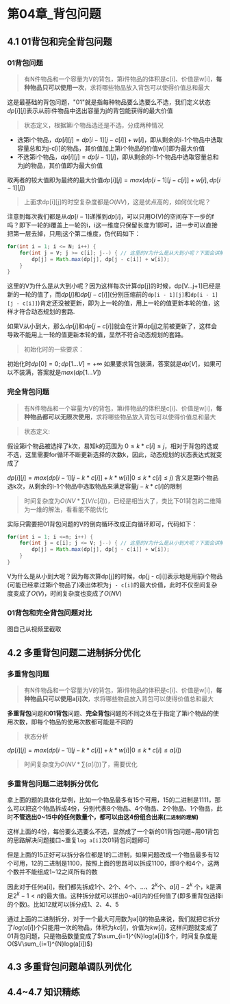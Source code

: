# 第04章_背包问题
## 4.1 01背包和完全背包问题
### 01背包问题
> 有N件物品和一个容量为V的背包，第i件物品的体积是c[i]、价值是w[i]，**每种物品只可以使用一次**，求将哪些物品放入背包可以使得价值总和最大

这是最基础的背包问题，"01"就是指每种物品要么选要么不选，我们定义状态$dp[i][j]$表示从前i件物品中选出容量为j的背包能获得的最大价值

> 状态定义，根据第i个物品选还是不选，分成两种情况
+ 选第i个物品，$dp[i][j] = dp[i - 1][j - c[i]] + w[i]$，即从剩余的i-1个物品中选取容量总和为j-c[i]的物品，其价值加上第i个物品的价值w[i]即为最大价值
+ 不选第i个物品，$dp[i][j] = dp[i - 1][j]$，即从剩余的i-1个物品中选取容量总和为j的物品，其价值即为最大价值

取两者的较大值即为最终的最大价值$dp[i][j] = max(dp[i - 1][j - c[i]] + w[i], dp[i - 1][j])$

> 上面求dp[i][j]的时空复杂度都是$O(NV)$，这是优点高的，如何优化呢？

注意到每次我们都是从$dp[i - 1]$递推到$dp[i]$，可以只用O(V)的空间存下一步的f吗？即下一轮的i覆盖上一轮的i，i这一维度只保留长度为1即可，进一步可以直接把第一层去掉，只用j这个第二维度，伪代码如下：
```java
for(int i = 1; i <= N; i++) {
    for(int j = V; j >= c[i]; j--) { // 这里的V为什么是从大到小呢？下面会讲解地
        dp[j] = Math.max(dp[j], dp[j - c[i]] + w[i]);
    }
}
```
这里的V为什么是从大到小呢？因为这样每次计算dp[j]的时候，dp[V...j+1]已经是新的一轮的值了，而$dp[j]$和$dp[j - c[i]]$(分别压缩前的`dp[i - 1][j]`和`dp[i - 1][j - c[i]]`)肯定还没被更新，即为上一轮的值，用上一轮的值更新本轮的值，这样才符合动态规划的套路.

如果V从小到大，那么$dp[j]$和$dp[j - c[i]]$就会在计算dp[j]之前被更新了，这样会导致不能用上一轮的值更新本轮的值，显然不符合动态规划的套路。

> 初始化时的一些要求：

初始化时$dp[0] = 0; dp[1...V] = +∞$
如果要求背包装满，答案就是$dp[V]$，如果可以不装满，答案就是$max(dp[1...V])$

### 完全背包问题
> 有N件物品和一个容量为V的背包，第i件物品的体积是c[i]、价值是w[i]，**每种物品都可以无限次使用**，求将哪些物品放入背包可以使得价值总和最大

> 状态定义:

假设第i个物品被选择了k次，易知k的范围为 $0 ≤ k * c[i] ≤ j$，相对于背包的选或不选，这里需要for循环不断更新选择的次数k，因此，动态规划的状态表达式就变成了

$dp[i][j] = max(dp[i - 1][j - k * c[i]] + k * w[i]  |  0 ≤ k * c[i] ≤ j)$ 含义是第i个物品选k次，从剩余的i-1个物品中选取物品来满足容量$j - k * c[i]$的限制

> 时间复杂度为$O(NV * ∑(V/c[i]))$，已经是相当大了，类比下01背包的二维降为一维的解法，看看能不能优化

实际只需要把01背包问题的V的倒向循环改成正向循环即可，代码如下：
```java
for(int i = 1; i <=n; i++) {
    for(int j = c[i]; j <= V; j--) { // 这里的V为什么是从小到大呢？下面会讲解地
        dp[j] = Math.max(dp[j], dp[j - c[i]] + w[i]);
    }
}
```
V为什么是从小到大呢？因为每次算dp[j]的时候，dp[j - c[i]]表示地是用前i个物品(可能已经拿过第i个物品了)凑出体积为`j - c[i]`的最大价值，此时不仅空间复杂度变成了$O(V)$，时间复杂度也变成了$O(NV)$

### 01背包和完全背包问题对比
图自己从视频里截取

## 4.2 多重背包问题二进制拆分优化
### 多重背包问题
> 有N件物品和一个容量为V的背包，第i件物品的体积是c[i]、价值是w[i]，**每种物品只可以使用a[i]次**，求将哪些物品放入背包可以使得价值总和最大

**多重背包**问题和**01背包**问题、**完全背包**问题的不同之处在于指定了第i个物品的使用次数，即每个物品的使用次数都可能是不同的

> 状态分析

$dp[i][j] = max(dp[i - 1][j - k * c[i]] + k * w[i]  |  0 ≤ k * c[i] ≤ a[i])$

> 时间复杂度为$O(NV * ∑(a[i]))$了，需要优化

### 多重背包问题二进制拆分优化
拿上面的题的具体化举例，比如一个物品最多有15个可用，15的二进制是1111，那么可以把这个物品拆成4份，分别代表8个物品、4个物品、2个物品、1个物品，此时**不管选出0~15中的任何数量个，都可以由这4份组合出来(`二进制的理解`)**

这样上面的4份，每份要么选要么不选，显然成了一个新的01背包问题~用01背包的思路解决问题接口~重复`log a[i]`次01背包问题即可

但是上面的15正好可以拆分各位都是1的二进制，如果问题改成一个物品最多有12个可用，12的二进制是1100，按照上面的思路可以拆成1100，即8个和4个，这两个数并不能组成1~12之间所有的数

因此对于任何a[i]，我们都先拆成1个、2个、4个、...、$2^k$个、$a[i] - 2^k$ 个，k是满足$2^k-1 < n$的最大值。这种拆分就可以拼出0~a[i]内的任何值了(即多重背包选择i的个数)。比如12就可以拆分成1、2、4、5

通过上面的二进制拆分，对于一个最大可用数为a[i]的物品来说，我们就把它拆分了$log(a[i])$个只能用一次的物品，体积为$kc[i]$，价值为$kw[i]$，这样问题就变成了01背包问题，只是物品数量变成了$\sum_{i=1}^{N}log(a[i])$个，时间复杂度是O($V\sum_{i=1}^{N}log(a[i])$)
## 4.3 多重背包问题单调队列优化
## 4.4~4.7 知识精练